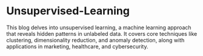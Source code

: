 # Unsupervised-Learning
This blog delves into unsupervised learning, a machine learning approach that reveals hidden patterns in unlabeled data. It covers core techniques like clustering, dimensionality reduction, and anomaly detection, along with applications in marketing, healthcare, and cybersecurity.
